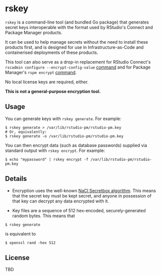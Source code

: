 # rskey

`rskey` is a command-line tool (and bundled Go package) that generates secret
keys interoperable with the format used by RStudio's Connect and Package Manager
products.

It can be used to help manage secrets without the need to install these products
first, and is designed for use in Infrastructure-as-Code and containerised
deployments of these products.

This tool can also serve as a drop-in replacement for RStudio Connect's
`rscadmin configure --encrypt-config-value`
[command](https://docs.rstudio.com/connect/admin/appendix/cli/#rscadmin) and for
Package Manager's `rspm encrypt`
[command](https://docs.rstudio.com/rspm/admin/appendix/encryption/#rspm-encrypt).

No local license keys are required, either.

**This is not a general-purpose encryption tool.**

## Usage

You can generate keys with `rskey generate`. For example:

``` shell
$ rskey generate > /var/lib/rstudio-pm/rstudio-pm.key
# Or, equivalently:
$ rskey generate -o /var/lib/rstudio-pm/rstudio-pm.key
```

You can then encrypt data (such as database passwords) supplied via standard
output with `rskey encrypt`. For example:

``` shell
$ echo "mypassword" | rskey encrypt -f /var/lib/rstudio-pm/rstudio-pm.key
```

## Details

* Encryption uses the well-known [NaCl Secretbox
  algorithm](https://pkg.go.dev/golang.org/x/crypto/nacl/secretbox). This means
  that the secret key must be kept secret, and anyone in possession of that key
  can decrypt any data encrypted with it.

* Key files are a sequence of 512 hex-encoded, securely-generated random bytes.
  This means that

``` shell
$ rskey generate
```

  is equivalent to

``` shell
$ openssl rand -hex 512
```

## License

TBD
